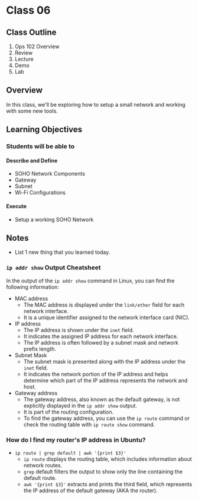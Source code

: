 # Class 06

## Class Outline

1. Ops 102 Overview
1. Review
1. Lecture
1. Demo
1. Lab 

## Overview

In this class, we'll be exploring how to setup a small network and working with some new tools.

<!-- ## How does this topic fit?

**Where we've been**:
In the previous class ...

**What are we focusing on today**:
Today, we'll be doing ...

**Where we're headed**:
Next class will focus on ..

## Topic Name Here

### Why
- This topic is important because ...
- What problems are we facing that this concept will solve...

### What
- Concepts and Vocabulary listed here
- Be sure NOT to provide the definitions in this document, students can fill them in as note
- For example:
- REST: A modern way to transfer _____ between 2 systems using the _____ protocol.

### How
- What does the code we need to write have to do to solve these problems?
- What are some of the major concepts we have to tackle
- Briefly describe the type of work students will be seeing in demo and performing in lab

### Experimentation and Discovery Ideas
  - Provide some ideas here for how the instructor can be interactive with the students
  - Can this be built using the Socratic method?
  - Can we use breakout or small group sessions -->

## Learning Objectives

### Students will be able to

#### Describe and Define

- SOHO Network Components
- Gateway
- Subnet
- Wi-Fi Configurations

#### Execute

- Setup a working SOHO Network

<!-- ## Helpful Resources

- [Cheat Sheet](){:target="blank"}
- etc. -->

## Notes
- List 1 new thing that you learned today.

### `ip addr show` Output Cheatsheet
In the output of the `ip addr show` command in Linux, you can find the following information:
  - MAC address
    - The MAC address is displayed under the `link/ether` field for each network interface. 
    - It is a unique identifier assigned to the network interface card (NIC).
  - IP address
    - The IP address is shown under the `inet` field. 
    - It indicates the assigned IP address for each network interface. 
    - The IP address is often followed by a subnet mask and network prefix length.
  - Subnet Mask
    - The subnet mask is presented along with the IP address under the `inet` field. 
    - It indicates the network portion of the IP address and helps determine which part of the IP address represents the network and host.
  - Gateway address
    - The gateway address, also known as the default gateway, is not explicitly displayed in the `ip addr show` output. 
    - It is part of the routing configuration. 
    - To find the gateway address, you can use the `ip route` command or check the routing table with `ip route show` command.

### How do I find my router's IP address in Ubuntu?
- `ip route | grep default | awk '{print $3}'`
  - `ip route` displays the routing table, which includes information about network routes.
  - `grep` default filters the output to show only the line containing the default route.
  - `awk '{print $3}'` extracts and prints the third field, which represents the IP address of the default gateway (AKA the router).